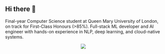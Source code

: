 ## Hi there 👋

Final-year Computer Science student at Queen Mary University of London, on track for First-Class Honours (>85%). Full-stack ML developer and AI engineer with hands-on experience in NLP, deep learning, and cloud-native systems.
<p align="center">
  <a href="https://skillicons.dev">
    <img src="https://skillicons.dev/icons?i=python,ts,react,nextjs,nestjs,java,cpp,cs,php,r,bash,mysql,postgres,git,docker" />
  </a>
</p>
